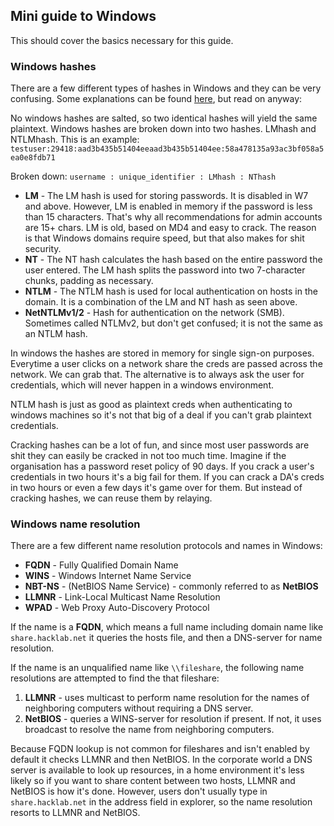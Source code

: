 ## Mini guide to Windows
This should cover the basics necessary for this guide.

### Windows hashes

There are a few different types of hashes in Windows and they can be very confusing. Some explanations can be found [here](http://www.adshotgyan.com/2012/02/lm-hash-and-nt-hash.html), but read on anyway:

No windows hashes are salted, so two identical hashes will yield the same plaintext. Windows hashes are broken down into two hashes. LMhash and NTLMhash. This is an example: `testuser:29418:aad3b435b51404eeaad3b435b51404ee:58a478135a93ac3bf058a5ea0e8fdb71`

Broken down:
`username : unique_identifier : LMhash : NThash`

- **LM** - The LM hash is used for storing passwords. It is disabled in W7 and above. However, LM is enabled in memory if the password is less than 15 characters. That's why all recommendations for admin accounts are 15+ chars. LM is old, based on MD4 and easy to crack. The reason is that Windows domains require speed, but that also makes for shit security.
- **NT** -  The NT hash calculates the hash based on the entire password the user entered. The LM hash splits the password into two 7-character chunks, padding as necessary.
- **NTLM** - The NTLM hash is used for local authentication on hosts in the domain. It is a combination of the LM and NT hash as seen above.
- **NetNTLMv1/2** - Hash for authentication on the network (SMB). Sometimes called NTLMv2, but don't get confused; it is not the same as an NTLM hash.

In windows the hashes are stored in memory for single sign-on purposes. Everytime a user clicks on a  network share the creds are passed across the network. We can grab that. The alternative is to always ask the user for credentials, which will never happen in a windows environment.

NTLM hash is just as good as plaintext creds when authenticating to windows machines so it's not that big of a deal if you can't grab plaintext credentials.

Cracking hashes can be a lot of fun, and since most user passwords are shit they can easily be cracked in not too much time. Imagine if the organisation has a password reset policy of 90 days. If you crack a user's credentials in two hours it's a big fail for them. If you can crack a DA's creds in two hours or even a few days it's game over for them. But instead of cracking hashes, we can reuse them by relaying.

### Windows name resolution

There are a few different name resolution protocols and names in Windows:

- **FQDN** - Fully Qualified Domain Name
- **WINS** - Windows Internet Name Service
- **NBT-NS** - (NetBIOS Name Service) - commonly referred to as **NetBIOS**
- **LLMNR** - Link-Local Multicast Name Resolution
- **WPAD** - Web Proxy Auto-Discovery Protocol

If the name is a **FQDN**, which means a full name including domain name like `share.hacklab.net` it queries the hosts file, and then a DNS-server for name resolution.

If the name is an unqualified name like `\\fileshare`, the following name resolutions are attempted to find the that fileshare:
1. **LLMNR** - uses multicast to perform name resolution for the names of neighboring computers without requiring a DNS server.
2. **NetBIOS** - queries a WINS-server for resolution if present. If not, it uses broadcast to resolve the name from neighboring computers.

Because FQDN lookup is not common for fileshares and isn't enabled by default it checks LLMNR and then NetBIOS. In the corporate world a DNS server is available to look up resources, in a home environment it's less likely so if you want to share content between two hosts, LLMNR and NetBIOS is how it's done. However, users don't usually type in `share.hacklab.net` in the address field in  explorer, so the name resolution resorts to LLMNR and NetBIOS.
